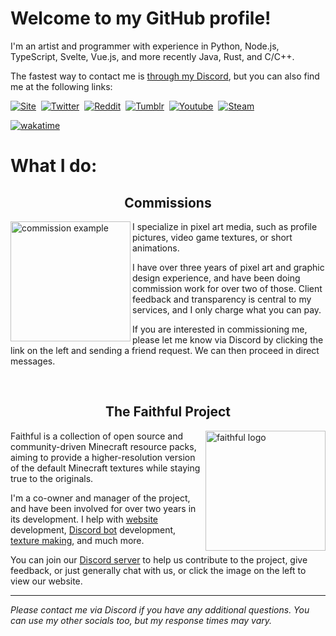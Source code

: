 <h1>Welcome to my GitHub profile!</h1>

I'm an artist and programmer with experience in Python, Node.js, TypeScript, Svelte, Vue.js, and more recently Java, Rust, and C/C++.

The fastest way to contact me is [through my Discord](https://discord.com/users/360249987927638016), but you can also find me at the following links:

<a href="https://3vorp.github.io"><img alt="Site" src="https://img.shields.io/badge/Website-4a4a4e?style=for-the-badge&logoColor=white"></a>&nbsp;
<a href="https://twitter.com/3vorp"><img alt="Twitter" src="https://img.shields.io/badge/Twitter-1DA1F2?style=for-the-badge&logo=twitter&logoColor=white"></a>&nbsp;
<a href="https://reddit.com/u/3vorp"><img alt="Reddit" src="https://img.shields.io/badge/Reddit-FF5700?style=for-the-badge&logo=reddit&logoColor=white"></a>&nbsp;
<a href="https://tumblr.com/evorp"><img alt="Tumblr" src="https://img.shields.io/badge/Tumblr-34526f?style=for-the-badge&logo=tumblr&logoColor=white"></a>&nbsp;
<a href="https://www.youtube.com/@evorp"><img alt="Youtube" src="https://img.shields.io/badge/YouTube-FF0000?style=for-the-badge&logo=youtube&logoColor=white"></a>&nbsp;
<a href="https://steamcommunity.com/id/3vorp/"><img alt="Steam" src="https://img.shields.io/badge/Steam-2A475E?style=for-the-badge&logo=steam&logoColor=white"></a>&nbsp;

[![wakatime](https://wakatime.com/badge/user/a6180042-a9f4-4c2b-9f41-3a02f3d617a3.svg?style=for-the-badge)](https://wakatime.com/@Evorp)

<h1>What I do:</h1>

<h2 align="center">Commissions</h2>
<a href="https://discord.com/users/360249987927638016">
  <img
       src="https://3vorp.github.io/logo/cooking.gif"
       alt="commission example"
       height="192"
       align="left"
  />
</a>

<p>
  I specialize in pixel art media, such as profile pictures, video game textures, or short animations.
  
  I have over three years of pixel art and graphic design experience, and have been doing commission work for over two of those. Client feedback and transparency is central to my services, and I only charge what you can pay.
  
  If you are interested in commissioning me, please let me know via Discord by clicking the link on the left and sending a friend request. We can then proceed in direct messages.
</p>

<br>

<h2 align="center">The Faithful Project</h2>

<a href="https://faithfulpack.net">
  <img 
       src="https://github.com/Faithful-Resource-Pack/Branding/blob/main/logos/transparent/512/plain_logo.png?raw=true" 
       alt="faithful logo"
       height="192"
       align="right"
  />
</a>

<p>
  Faithful is a collection of open source and community-driven Minecraft resource packs, aiming to provide a higher-resolution version of the default Minecraft textures while staying true to the originals.

  I'm a co-owner and manager of the project, and have been involved for over two years in its development. I help with [website](https://github.com/Faithful-Resource-Pack/Website) development, [Discord bot](https://github.com/Faithful-Resource-Pack/Discord-Bot) development, [texture making](https://docs.faithfulpack.net/pages/textures/contributor-handbook), and much more.

  You can join our [Discord server](https://discord.gg/sN9YRQbBv7) to help us contribute to the project, give feedback, or just generally chat with us, or click the image on the left to view our website.
</p>

<hr>

*Please contact me via Discord if you have any additional questions. You can use my other socials too, but my response times may vary.*

